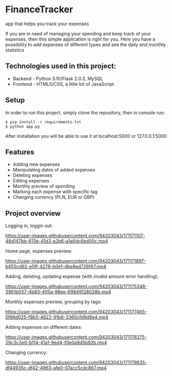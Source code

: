 # FinanceTracker

app that helps you track your expenses

If you are in need of managing your spending and keep track of your expenses, then this simple application is right for you. Here you have a possibility to add expenses of different types and see the daily and monthly statistics

## Technologies used in this project:
- Backend - Python 3.10/Flask 2.0.3, MySQL
- Frontend - HTML5/CSS, a little bit of JavaScript

## Setup
In order to run this project, simply clone the repository, then in console run:
```
$ pip install -r requirements.txt
$ python app.py
```
After installation you will be able to use it at localhost:5000 or 127.0.0.1:5000

## Features
* Adding new expenses
* Manipulating dates of added expenses
* Deleting expenses
* Editing expenses
* Monthly preview of spending
* Marking each expense with specific tag
* Changing currency (PLN, EUR or GBP)

## Project overview

Logging in, loggin out:

https://user-images.githubusercontent.com/94203043/171171107-48d147bb-613e-41d3-a2b6-a1a6dc6ed00c.mp4


Home page, expenses preview:

https://user-images.githubusercontent.com/94203043/171171897-b455cd92-e5ff-4278-b0e1-dbe8ed726f67.mp4


Adding, deleting, updating expense (with invalid amount error handling):

https://user-images.githubusercontent.com/94203043/171175348-3961b037-4b83-405a-98ee-69849128028b.mp4


Monthly expenses preview, grouping by tags:

https://user-images.githubusercontent.com/94203043/171177465-5f86d025-f8b5-4822-91b8-3360cfd9d9e4.mp4


Adding expenses on different dates:

https://user-images.githubusercontent.com/94203043/171178375-29c3c3e0-b114-41a1-9ed4-f0e0a9d5b92b.mp4


Changing currency:

https://user-images.githubusercontent.com/94203043/171178635-df44935c-df42-4963-afe0-07acc5cdc867.mp4



